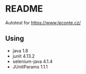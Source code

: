 # README #

Autotest for https://www.leconte.cz/

## Using ##
* java 1.8
* junit 4.13.2
* selenium-java 4.1.4
* JUnitParams 1.1.1
